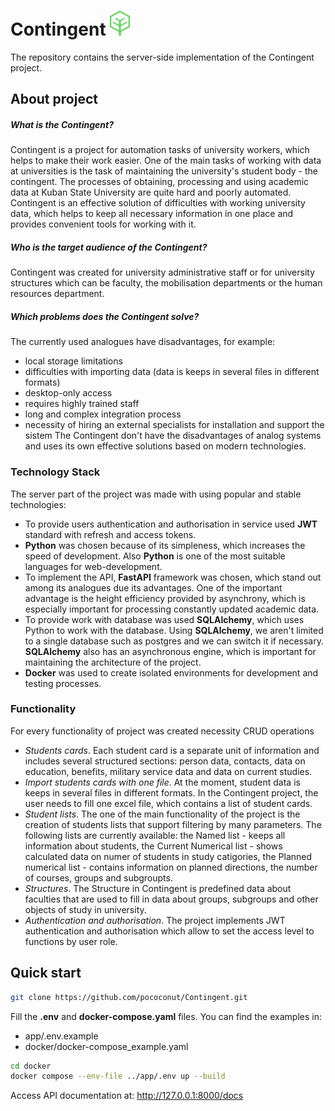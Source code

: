 # Contingent  ![contingent](contingent.jpg) 
The repository contains the server-side implementation of the Contingent project.

## About project
##### What is the Contingent?
Contingent is a project for automation tasks of university workers, which helps to make their work easier. Оne of the main tasks of working with data at universities is the task of maintaining the university's student body - the contingent. The processes of obtaining, processing and using academic data at Kuban State University are quite hard and poorly automated. Contingent is an effective solution of difficulties with working university data, which helps to keep all necessary information in one place and provides convenient tools for working with it.

##### Who is the target audience of the Contingent?
Contingent was created for university administrative staff or for university structures which can be faculty, the mobilisation departments or the human resources department.

##### Which problems does the Contingent solve?
The currently used analogues have disadvantages, for example:
- local storage limitations
- difficulties with importing data (data is keeps in several files in different formats)
- desktop-only access
- requires highly trained staff
- long and complex integration process
- necessity of hiring an external specialists for installation and support the sistem
The Contingent don't have the disadvantages of analog systems and uses its own effective solutions based on modern technologies.

### Technology Stack
The server part of the project was made with using popular and stable technologies:
- To provide users authentication and authorisation in service used **JWT** standard with refresh and access tokens.
- **Python** was chosen because of its simpleness, which increases the speed of development. Also **Python** is one of the most suitable languages for web-development.
- To implement the API, **FastAPI** framework was chosen, which stand out among its analogues due its advantages. One of the important advantage is the height efficiency provided by asynchrony, which is especially important for processing constantly updated academic data.
- To provide work with database was used **SQLAlchemy**, which uses Python to work with the database. Using **SQLAlchemy**, we aren't limited to a single database such as postgres and we can switch it if necessary. **SQLAlchemy** also has an asynchronous engine, which is important for maintaining the architecture of the project.
- **Docker** was used to create isolated environments for development and testing processes.

### Functionality
For every functionality of project was created necessity CRUD operations
- *Students cards*. Each student card is a separate unit of information and includes several structured sections: person data, contacts, data on education, benefits, military service data and data on current studies.
- *Import students cards with one file*. At the moment, student data is keeps in several files in different formats. In the Contingent project, the user needs to fill one excel file, which contains a list of student cards.
- *Student lists*. The one of the main functionality of the project is the creation of students lists that support filtering by many parameters. The following lists are currently available: the Named list - keeps all information about students, the Current Numerical list - shows calculated data on numer of students in study catigories, the Planned numerical list - contains information on planned directions, the number of courses, groups and subgroupts.
- *Structures*. The Structure in Contingent is predefined data about faculties that are used to fill in data about groups, subgroups and other objects of study in university.
- *Authentication and authorisation*. The project implements JWT authentication and authorisation which allow to set the access level to functions by user role.

## Quick start 

```bash
git clone https://github.com/pococonut/Contingent.git
```

Fill the **.env** and **docker-compose.yaml** files. You can find the examples in:
- app/.env.example
- docker/docker-compose_example.yaml

```bash
cd docker
docker compose --env-file ../app/.env up --build
```

Access API documentation at: http://127.0.0.1:8000/docs